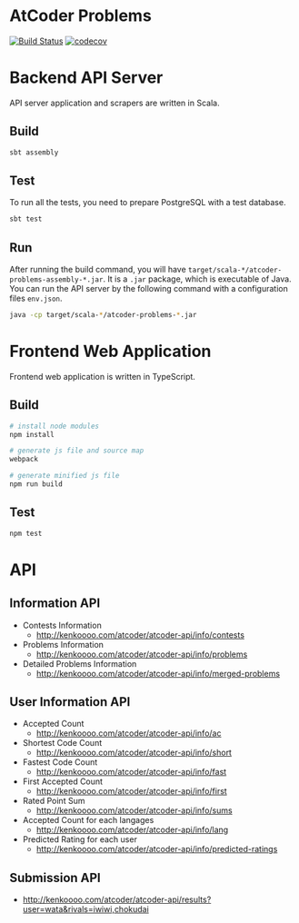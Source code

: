 # AtCoder Problems

[![Build Status](https://travis-ci.org/kenkoooo/AtCoderProblems.svg?branch=master)](https://travis-ci.org/kenkoooo/AtCoderProblems)
[![codecov](https://codecov.io/gh/kenkoooo/AtCoderProblems/branch/master/graph/badge.svg)](https://codecov.io/gh/kenkoooo/AtCoderProblems)

# Backend API Server

API server application and scrapers are written in Scala.

## Build

```bash
sbt assembly
```

## Test
To run all the tests, you need to prepare PostgreSQL with a test database.

```bash
sbt test
```

## Run 
After running the build command, you will have `target/scala-*/atcoder-problems-assembly-*.jar`. It is a `.jar` package, which is executable of Java. You can run the API server by the following command with a configuration files `env.json`.
```bash
java -cp target/scala-*/atcoder-problems-*.jar
```

# Frontend Web Application

Frontend web application is written in TypeScript.

## Build

```bash
# install node modules
npm install

# generate js file and source map
webpack

# generate minified js file
npm run build
```

## Test

```bash
npm test
```

# API

## Information API

- Contests Information
  - http://kenkoooo.com/atcoder/atcoder-api/info/contests
- Problems Information
  - http://kenkoooo.com/atcoder/atcoder-api/info/problems
- Detailed Problems Information
  - http://kenkoooo.com/atcoder/atcoder-api/info/merged-problems

## User Information API

- Accepted Count
  - http://kenkoooo.com/atcoder/atcoder-api/info/ac
- Shortest Code Count
  - http://kenkoooo.com/atcoder/atcoder-api/info/short
- Fastest Code Count
  - http://kenkoooo.com/atcoder/atcoder-api/info/fast
- First Accepted Count
  - http://kenkoooo.com/atcoder/atcoder-api/info/first
- Rated Point Sum
  - http://kenkoooo.com/atcoder/atcoder-api/info/sums
- Accepted Count for each langages
  - http://kenkoooo.com/atcoder/atcoder-api/info/lang
- Predicted Rating for each user
  - http://kenkoooo.com/atcoder/atcoder-api/info/predicted-ratings

## Submission API
  - http://kenkoooo.com/atcoder/atcoder-api/results?user=wata&rivals=iwiwi,chokudai
